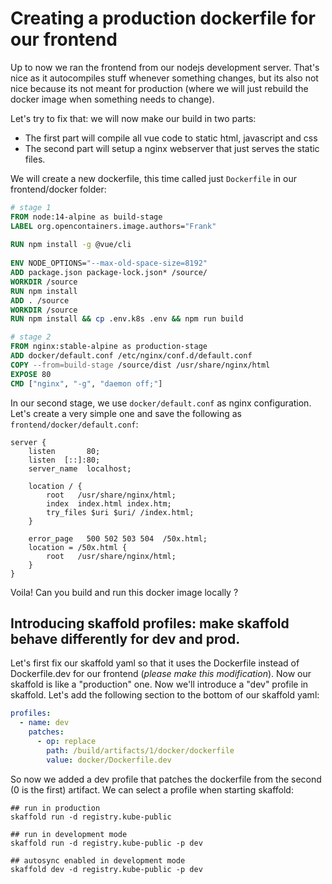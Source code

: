 # Creating a production dockerfile for our frontend

Up to now we ran the frontend from our nodejs development server. That's nice as it autocompiles stuff whenever something changes, but its also not nice because its not meant for production (where we will just rebuild the docker image when something needs to change).

Let's try to fix that: we will now make our build in two parts:

* The first part will compile all vue code to static html, javascript and css
* The second part will setup a nginx webserver that just serves the static files.

 We will create a new dockerfile, this time called just `Dockerfile` in our frontend/docker folder:

```Dockerfile
# stage 1
FROM node:14-alpine as build-stage
LABEL org.opencontainers.image.authors="Frank"
    
RUN npm install -g @vue/cli 
  
ENV NODE_OPTIONS="--max-old-space-size=8192"
ADD package.json package-lock.json* /source/
WORKDIR /source
RUN npm install
ADD . /source
WORKDIR /source
RUN npm install && cp .env.k8s .env && npm run build

# stage 2
FROM nginx:stable-alpine as production-stage
ADD docker/default.conf /etc/nginx/conf.d/default.conf
COPY --from=build-stage /source/dist /usr/share/nginx/html
EXPOSE 80
CMD ["nginx", "-g", "daemon off;"]
```

In our second stage, we use `docker/default.conf` as nginx configuration. Let's create a very simple one and save the following as `frontend/docker/default.conf`:

```nginx
server {
    listen       80;
    listen  [::]:80;
    server_name  localhost;

    location / {
        root   /usr/share/nginx/html;
        index  index.html index.htm;
        try_files $uri $uri/ /index.html;
    }

    error_page   500 502 503 504  /50x.html;
    location = /50x.html {
        root   /usr/share/nginx/html;
    }
}
```

Voila! Can you build and run this docker image locally ?

## Introducing skaffold profiles: make skaffold behave differently for dev and prod.

Let's first fix our skaffold yaml so that it uses the Dockerfile instead of Dockerfile.dev for our frontend (*please make this modification*). Now our skaffold is like a "production" one.
Now we'll introduce a "dev" profile in skaffold. Let's add the following section to the bottom of our skaffold yaml:

```yaml
profiles:
  - name: dev
    patches:
      - op: replace
        path: /build/artifacts/1/docker/dockerfile
        value: docker/Dockerfile.dev
```

So now we added a dev profile that patches the dockerfile from the second (0 is the first) artifact. We can select a profile when starting skaffold:

```shell
## run in production
skaffold run -d registry.kube-public

## run in development mode
skaffold run -d registry.kube-public -p dev

## autosync enabled in development mode
skaffold dev -d registry.kube-public -p dev
```


